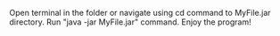 Open terminal in the folder or navigate using cd command to MyFile.jar directory. 
Run "java -jar MyFile.jar" command. 
Enjoy the program!
